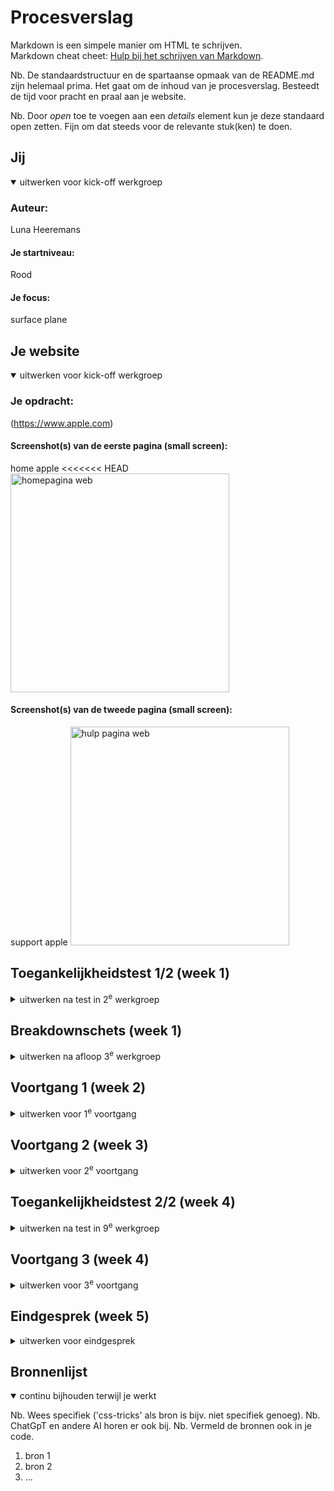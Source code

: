 # Procesverslag
Markdown is een simpele manier om HTML te schrijven.  
Markdown cheat cheet: [Hulp bij het schrijven van Markdown](https://github.com/adam-p/markdown-here/wiki/Markdown-Cheatsheet).

Nb. De standaardstructuur en de spartaanse opmaak van de README.md zijn helemaal prima. Het gaat om de inhoud van je procesverslag. Besteedt de tijd voor pracht en praal aan je website.

Nb. Door *open* toe te voegen aan een *details* element kun je deze standaard open zetten. Fijn om dat steeds voor de relevante stuk(ken) te doen.





## Jij

<details open>
  <summary>uitwerken voor kick-off werkgroep</summary>

  ### Auteur:
  Luna Heeremans

  #### Je startniveau:
  Rood

  #### Je focus:
  surface plane
 
</details>





## Je website

<details open>
  <summary>uitwerken voor kick-off werkgroep</summary>

  ### Je opdracht:
 (https://www.apple.com)

  #### Screenshot(s) van de eerste pagina (small screen): 
  home apple 
<<<<<<< HEAD
  <img src="../readme-images/apple home.png" width="350px" alt="homepagina web">

  #### Screenshot(s) van de tweede pagina (small screen):
  support apple
  <img src="readme-images/apple support.png" width="350px" alt="hulp pagina web">
 
</details>



## Toegankelijkheidstest 1/2 (week 1)

<details>
  <summary>uitwerken na test in 2<sup>e</sup> werkgroep</summary>

  ### Bevindingen
  Lijst met je bevindingen die in de test naar voren kwamen:
<li> <ul>Voice leest alles netjes en duidelijk voor, zonder enige foutjes.</ul>
  <ul>Alt tekst gaat wel veel fout, vooral bij symbolen</ul>
  <ul>Grote teksten worden voorgelezen, maar het is wel lastig omdat die qua spelling voorleest.</ul>
  <ul>Alle grote foto's hebben wel een goede alt.</ul>
  <ul>De website heeft geen functie van dark-mode.</ul>
  <ul>Tijdens het testen springt de voice-over van teksten voorlezen naar per letter voorlezen.</ul>
  <ul>Bij lijstjes leest die netjes van boven naar beneden, maar kan ook van links naar rechts</ul>
  <ul>Wat wel vervelend is, is dat hij blijft vasthangen op voetnoten</ul>
  <ul>Bij de apple + film stukje, leest die het voor en heeft die juiste alt tekst. </ul>
  <ul>Het laat weten hoeveel onderdelen er per onderwerp of onderdeel staat.</ul>
</li>

</details>



## Breakdownschets (week 1)

<details>
  <summary>uitwerken na afloop 3<sup>e</sup> werkgroep</summary>

  ### de hele pagina: 
  <img src="readme-images/apple home.png" width="375px" alt="breakdown van de hele pagina">

  ### dynamisch deel (bijv menu): 
  <img src="readme-images/Home.png" width="375px" alt="header">

  ### wellicht nog een dynamisch deel (bijv filter): 
  <img src="readme-images/stuk1.png" width="375px" alt="pagina stuk 1">

  ### dynamisch deel (bijv menu): 
  <img src="readme-images/stuk2.png" width="375px" alt="pagina stuk 2">

   ### dynamisch deel (bijv menu): 
  <img src="readme-images/stuk3.png" width="375px" alt="pagina stuk 3">

   ### dynamisch deel (bijv menu): 
  <img src="readme-images/stuk4.png" width="375px" alt="pagina stuk 4">

  ### wellicht nog een dynamisch deel (bijv filter): 
  <img src="readme-images/footer.png" width="375px" alt="de footer">

</details>





## Voortgang 1 (week 2)

<details>
  <summary>uitwerken voor 1<sup>e</sup> voortgang</summary>

  ### Stand van zaken
  hier dit ging goed & dit was lastig (neem ook screenshots op van delen van je website en code)
 <img src="readme-images/FireShot Capture 003 - Apple_Luna - 127.0.0.1.png" width="375px" alt="pagina stuk 2">

  ### Agenda voor meeting
  samen met je groepje opstellen

  | Joost       | Luna                   | iris      
  | tekst en foto's over elkaar            | Align items of justify | hetzelfde als joost       
  | pixels      | goed iets oproepen     | hetzelfde als luna    
  | svg images  | :nth child of h2 t {   |  binnen een grid afbeeldingen centreren
  |           |                

  ### Verslag van meeting
  hier na afloop snel de uitkomsten van de meeting vastleggen

  - mijn html staat goed. 
  - we hebben de z-index aangepast zodat het menu boven alles komt. 

</details>





## Voortgang 2 (week 3)

<details>
  <summary>uitwerken voor 2<sup>e</sup> voortgang</summary>

  ### Stand van zaken
  hier dit ging goed & dit was lastig (neem ook screenshots op van delen van je website en code)


  ### Agenda voor meeting
  samen met je groepje opstellen

  | student 1      | student 2          | student 3    | student 4        |
  | ---            | ---                | ---          | ---              |
  | dit bespreken  | en dit             | en ik dit    | en dan ik dat    |
  | en dat ook nog | dit als er tijd is | nog een punt | dit wil ik zeker |
  | ...            | ...                | ...          | ...              |


  ### Verslag van meeting
  hier na afloop snel de uitkomsten van de meeting vastleggen

  - punt 1
  - punt 2
  - nog een punt
- ...

</details>





## Toegankelijkheidstest 2/2 (week 4)

<details>
  <summary>uitwerken na test in 9<sup>e</sup> werkgroep</summary>

  ### Bevindingen
  Lijst met je bevindingen die in de test naar voren kwamen (geef ook aan wat er verbeterd is):

</details>





## Voortgang 3 (week 4)

<details>
  <summary>uitwerken voor 3<sup>e</sup> voortgang</summary>

  ### Stand van zaken
  hier dit ging goed & dit was lastig (neem ook screenshots op van delen van je website en code)


  ### Agenda voor meeting
  samen met je groepje opstellen

  | student 1      | student 2          | student 3    | student 4        |
  | ---            | ---                | ---          | ---              |
  | dit bespreken  | en dit             | en ik dit    | en dan ik dat    |
  | en dat ook nog | dit als er tijd is | nog een punt | dit wil ik zeker |
  | ...            | ...                | ...          | ...              |


  ### Verslag van meeting
  hier na afloop snel de uitkomsten van de meeting vastleggen

  - punt 1
  - punt 2
  - nog een punt
  - ...

</details>





## Eindgesprek (week 5)

<details>
  <summary>uitwerken voor eindgesprek</summary>

  ### Je uitkomst - karakteristiek screenshots:
  <img src="readme-images/dummy-plaatje.jpg" width="375px" alt="uitomst opdracht 1">


  ### Dit ging goed/Heb ik geleerd: 
  Korte omschrijving met plaatjes

  <img src="readme-images/dummy-plaatje.jpg" width="375px" alt="top">


  ### Dit was lastig/Is niet gelukt:
  Korte omschrijving met plaatjes

  <img src="readme-images/dummy-plaatje.jpg" width="375px" alt="bummer">
</details>





## Bronnenlijst

<details open>
  <summary>continu bijhouden terwijl je werkt</summary>

  Nb. Wees specifiek ('css-tricks' als bron is bijv. niet specifiek genoeg). 
  Nb. ChatGpT en andere AI horen er ook bij.
  Nb. Vermeld de bronnen ook in je code.

  1. bron 1
  2. bron 2
  3. ...

</details>
